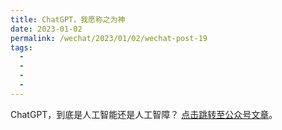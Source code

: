 ```yaml
---
title: ChatGPT，我愿称之为神
date: 2023-01-02
permalink: /wechat/2023/01/02/wechat-post-19
tags:
  - 
  - 
  - 
  - 
---
```


ChatGPT，到底是人工智能还是人工智障？ [点击跳转至公众号文章](http://mp.weixin.qq.com/s?__biz=MzkxNjM0MzQ0MQ==&mid=2247484237&idx=1&sn=bb499b4837246086d32d8eb4adf3a817&chksm=c1501cb3f62795a557b2ff3b767fec7cfa96ed8eb94452e3c7d97b5983438549d4c05378552d#rd)。